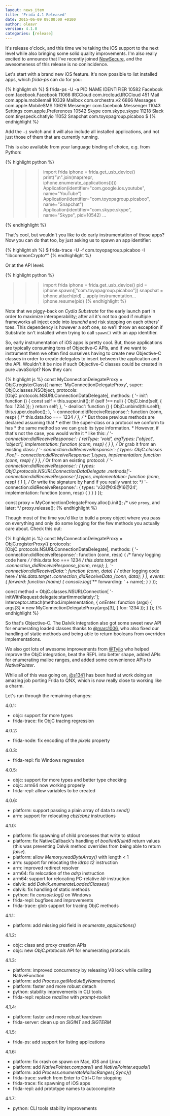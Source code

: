 ```yaml
---
layout: news_item
title: 'Frida 4.1 Released'
date: 2015-06-09 09:00:00 +0100
author: oleavr
version: 4.1.0
categories: [release]
---
```


It's release o'clock, and this time we're taking the iOS support to the next
level while also bringing some solid quality improvements. I'm also really
excited to announce that I've recently joined [NowSecure](https://www.nowsecure.com/),
and the awesomeness of this release is no conincidence.

Let's start with a brand new iOS feature. It's now possible to list installed
apps, which *frida-ps* can do for you:

{% highlight sh %}
$ frida-ps -U -a
  PID NAME        IDENTIFIER
10582 Facebook    com.facebook.Facebook
11066 IRCCloud    com.irccloud.IRCCloud
  451 Mail        com.apple.mobilemail
10339 Mailbox     com.orchestra.v2
 6866 Messages    com.apple.MobileSMS
10626 Messenger   com.facebook.Messenger
11043 Settings    com.apple.Preferences
10542 Skype       com.skype.skype
11218 Slack       com.tinyspeck.chatlyio
11052 Snapchat    com.toyopagroup.picaboo
$
{% endhighlight %}

Add the `-i` switch and it will also include all installed applications, and
not just those of them that are currently running.

This is also available from your language binding of choice, e.g. from Python:

{% highlight python %}
>>> import frida
>>> iphone = frida.get_usb_device()
>>> print("\n".join(map(repr, iphone.enumerate_applications())))
Application(identifier="com.google.ios.youtube", name="YouTube")
Application(identifier="com.toyopagroup.picaboo", name="Snapchat")
Application(identifier="com.skype.skype", name="Skype", pid=10542)
…
>>>
{% endhighlight %}

That's cool, but wouldn't you like to do early instrumentation of those apps?
Now you can do that too, by just asking us to spawn an app identifier:

{% highlight sh %}
$ frida-trace -U -f com.toyopagroup.picaboo -I "libcommonCrypto*"
{% endhighlight %}

Or at the API level:

{% highlight python %}
>>> import frida
>>> iphone = frida.get_usb_device()
>>> pid = iphone.spawn(["com.toyopagroup.picaboo"])
>>> snapchat = iphone.attach(pid)
>>> …apply instrumentation…
>>> iphone.resume(pid)
{% endhighlight %}

Note that we piggy-back on *Cydia Substrate* for the early launch part in order
to maximize interoperability; after all it's not too good if multiple frameworks
all inject code into *launchd* and risk stepping on each others' toes. This
dependency is however a soft one, so we'll throw an exception if Substrate isn't
installed when trying to call `spawn()` with an app identifier.

So, early instrumentation of iOS apps is pretty cool. But, those applications
are typically consuming tons of Objective-C APIs, and if we want to instrument
them we often find ourselves having to create new Objective-C classes in order
to create delegates to insert between the application and the API. Wouldn't it
be nice if such Objective-C classes could be created in pure JavaScript? Now
they can:

{% highlight js %}
const MyConnectionDelegateProxy = ObjC.registerClass({
  name: 'MyConnectionDelegateProxy',
  super: ObjC.classes.NSObject,
  protocols: [ObjC.protocols.NSURLConnectionDataDelegate],
  methods: {
    '- init': function () {
      const self = this.super.init();
      if (self !== null) {
        ObjC.bind(self, {
          foo: 1234
        });
      }
      return self;
    },
    '- dealloc': function () {
      ObjC.unbind(this.self);
      this.super.dealloc();
    },
    '- connection:didReceiveResponse:': function (conn, resp) {
      /* this.data.foo === 1234 */
    },
    /*
     * But those previous methods are declared assuming that
     * either the super-class or a protocol we conform to has
     * the same method so we can grab its type information.
     * However, if that's not the case, you would write it
     * like this:
     */
    '- connection:didReceiveResponse:': {
      retType: 'void',
      argTypes: ['object', 'object'],
      implementation: function (conn, resp) {
      }
    },
    /* Or grab it from an existing class: */
    '- connection:didReceiveResponse:': {
      types: ObjC.classes
          .Foo['- connection:didReceiveResponse:'].types,
      implementation: function (conn, resp) {
      }
    },
    /* Or from an existing protocol: */
    '- connection:didReceiveResponse:': {
      types: ObjC.protocols.NSURLConnectionDataDelegate
          .methods['- connection:didReceiveResponse:'].types,
      implementation: function (conn, resp) {
      }
    },
    /* Or write the signature by hand if you really want to: */
    '- connection:didReceiveResponse:': {
      types: 'v32@0:8@16@24',
      implementation: function (conn, resp) {
      }
    }
  }
});

const proxy = MyConnectionDelegateProxy.alloc().init();
/* use `proxy`, and later: */
proxy.release();
{% endhighlight %}

Though most of the time you'd like to build a proxy object where you
pass on everything and only do some logging for the few methods you
actually care about. Check this out:

{% highlight js %}
const MyConnectionDelegateProxy = ObjC.registerProxy({
  protocols: [ObjC.protocols.NSURLConnectionDataDelegate],
  methods: {
    '- connection:didReceiveResponse:': function (conn, resp) {
      /* fancy logging code here */
      /* this.data.foo === 1234 */
      this.data.target
          .connection_didReceiveResponse_(conn, resp);
    },
    '- connection:didReceiveData:': function (conn, data) {
      /* other logging code here */
      this.data.target
          .connection_didReceiveData_(conn, data);
    }
  },
  events: {
    forward: function (name) {
      console.log('*** forwarding: ' + name);
    }
  }
});

const method = ObjC.classes.NSURLConnection[
    '- initWithRequest:delegate:startImmediately:'];
Interceptor.attach(method.implementation, {
  onEnter: function (args) {
    args[3] = new MyConnectionDelegateProxy(args[3], {
      foo: 1234
    });
  }
});
{% endhighlight %}

So that's Objective-C. The Dalvik integration also got some sweet new API for
enumerating loaded classes thanks to [@marc1006](https://github.com/marc1006),
who also fixed our handling of static methods and being able to return booleans
from overriden implementations.

We also got lots of awesome improvements from [@Tyilo](https://github.com/Tyilo)
who helped improve the ObjC integration, beat the REPL into better shape, added
APIs for enumerating malloc ranges, and added some convenience APIs to
*NativePointer*.

While all of this was going on, [@s1341](https://github.com/s1341) has been
hard at work doing an amazing job porting Frida to QNX, which is now really
close to working like a charm.

Let's run through the remaining changes:

4.0.1:

- objc: support for more types
- frida-trace: fix ObjC tracing regression

4.0.2:

- frida-node: fix encoding of the *pixels* property

4.0.3:

- frida-repl: fix Windows regression

4.0.5:

- objc: support for more types and better type checking
- objc: arm64 now working properly
- frida-repl: allow variables to be created

4.0.6:

- platform: support passing a plain array of data to *send()*
- arm: support for relocating *cbz*/*cbnz* instructions

4.1.0:

- platform: fix spawning of child processes that write to stdout
- platform: fix NativeCallback's handling of *bool*/*int8*/*uint8* return
  values (this was preventing Dalvik method overrides from being able to
  return *false*).
- platform: allow *Memory.readByteArray()* with length < 1
- arm: support for relocating the *ldrpc t2* instruction
- arm: improved redirect resolver
- arm64: fix relocation of the *adrp* instruction
- arm64: support for relocating PC-relative *ldr* instruction
- dalvik: add *Dalvik.enumerateLoadedClasses()*
- dalvik: fix handling of static methods
- python: fix *console.log()* on Windows
- frida-repl: bugfixes and improvements
- frida-trace: glob support for tracing ObjC methods

4.1.1:

- platform: add missing pid field in *enumerate_applications()*

4.1.2:

- objc: class and proxy creation APIs
- objc: new *ObjC.protocols* API for enumerating protocols

4.1.3:

- platform: improved concurrency by releasing V8 lock while calling
  NativeFunction
- platform: add *Process.getModuleByName(name)*
- platform: faster and more robust detach
- python: stability improvements in CLI tools
- frida-repl: replace *readline* with *prompt-toolkit*

4.1.4:

- platform: faster and more robust teardown
- frida-server: clean up on *SIGINT* and *SIGTERM*

4.1.5:

- frida-ps: add support for listing applications

4.1.6:

- platform: fix crash on spawn on Mac, iOS and Linux
- platform: add *NativePointer.compare()* and *NativePointer.equals()*
- platform: add *Process.enumerateMallocRanges{,Sync}()*
- frida-trace: switch from Enter to Ctrl+C for stopping
- frida-trace: fix spawning of iOS apps
- frida-repl: add prototype names to autocomplete

4.1.7:

- python: CLI tools stability improvements
